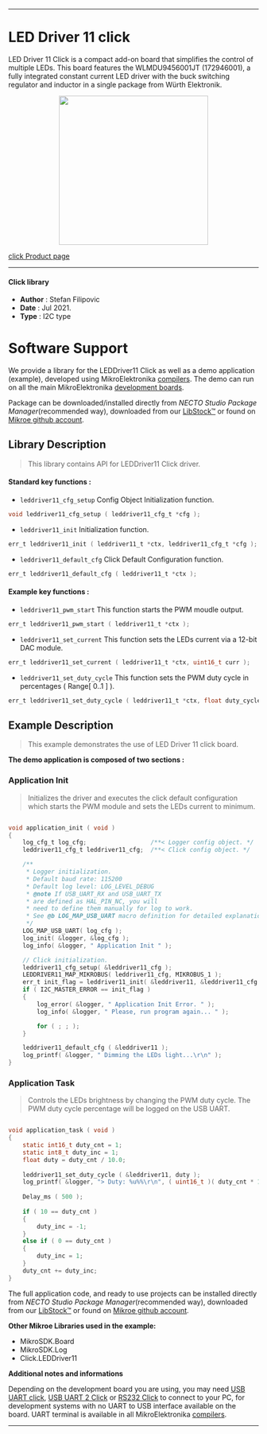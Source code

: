 
---
# LED Driver 11 click

LED Driver 11 Click is a compact add-on board that simplifies the control of multiple LEDs. This board features the WLMDU9456001JT (172946001), a fully integrated constant current LED driver with the buck switching regulator and inductor in a single package from Würth Elektronik.

<p align="center">
  <img src="https://download.mikroe.com/images/click_for_ide/leddriver11_click.png" height=300px>
</p>

[click Product page](https://www.mikroe.com/led-driver-11-click)

---


#### Click library

- **Author**        : Stefan Filipovic
- **Date**          : Jul 2021.
- **Type**          : I2C type


# Software Support

We provide a library for the LEDDriver11 Click
as well as a demo application (example), developed using MikroElektronika
[compilers](https://www.mikroe.com/necto-studio).
The demo can run on all the main MikroElektronika [development boards](https://www.mikroe.com/development-boards).

Package can be downloaded/installed directly from *NECTO Studio Package Manager*(recommended way), downloaded from our [LibStock&trade;](https://libstock.mikroe.com) or found on [Mikroe github account](https://github.com/MikroElektronika/mikrosdk_click_v2/tree/master/clicks).

## Library Description

> This library contains API for LEDDriver11 Click driver.

#### Standard key functions :

- `leddriver11_cfg_setup` Config Object Initialization function.
```c
void leddriver11_cfg_setup ( leddriver11_cfg_t *cfg );
```

- `leddriver11_init` Initialization function.
```c
err_t leddriver11_init ( leddriver11_t *ctx, leddriver11_cfg_t *cfg );
```

- `leddriver11_default_cfg` Click Default Configuration function.
```c
err_t leddriver11_default_cfg ( leddriver11_t *ctx );
```

#### Example key functions :

- `leddriver11_pwm_start` This function starts the PWM moudle output.
```c
err_t leddriver11_pwm_start ( leddriver11_t *ctx );
```

- `leddriver11_set_current` This function sets the LEDs current via a 12-bit DAC module.
```c
err_t leddriver11_set_current ( leddriver11_t *ctx, uint16_t curr );
```

- `leddriver11_set_duty_cycle` This function sets the PWM duty cycle in percentages ( Range[ 0..1 ] ).
```c
err_t leddriver11_set_duty_cycle ( leddriver11_t *ctx, float duty_cycle );
```

## Example Description

> This example demonstrates the use of LED Driver 11 click board.

**The demo application is composed of two sections :**

### Application Init

> Initializes the driver and executes the click default configuration which starts the PWM module and sets the LEDs current to minimum.

```c

void application_init ( void )
{
    log_cfg_t log_cfg;                  /**< Logger config object. */
    leddriver11_cfg_t leddriver11_cfg;  /**< Click config object. */

    /** 
     * Logger initialization.
     * Default baud rate: 115200
     * Default log level: LOG_LEVEL_DEBUG
     * @note If USB_UART_RX and USB_UART_TX 
     * are defined as HAL_PIN_NC, you will 
     * need to define them manually for log to work. 
     * See @b LOG_MAP_USB_UART macro definition for detailed explanation.
     */
    LOG_MAP_USB_UART( log_cfg );
    log_init( &logger, &log_cfg );
    log_info( &logger, " Application Init " );

    // Click initialization.
    leddriver11_cfg_setup( &leddriver11_cfg );
    LEDDRIVER11_MAP_MIKROBUS( leddriver11_cfg, MIKROBUS_1 );
    err_t init_flag = leddriver11_init( &leddriver11, &leddriver11_cfg );
    if ( I2C_MASTER_ERROR == init_flag ) 
    {
        log_error( &logger, " Application Init Error. " );
        log_info( &logger, " Please, run program again... " );

        for ( ; ; );
    }

    leddriver11_default_cfg ( &leddriver11 );
    log_printf( &logger, " Dimming the LEDs light...\r\n" );
}

```

### Application Task

> Controls the LEDs brightness by changing the PWM duty cycle. The PWM duty cycle percentage will be logged on the USB UART.

```c

void application_task ( void )
{
    static int16_t duty_cnt = 1;
    static int8_t duty_inc = 1;
    float duty = duty_cnt / 10.0;
    
    leddriver11_set_duty_cycle ( &leddriver11, duty );
    log_printf( &logger, "> Duty: %u%%\r\n", ( uint16_t )( duty_cnt * 10 ) );
    
    Delay_ms ( 500 );
    
    if ( 10 == duty_cnt ) 
    {
        duty_inc = -1;
    }
    else if ( 0 == duty_cnt ) 
    {
        duty_inc = 1;
    }
    duty_cnt += duty_inc;
}

```

The full application code, and ready to use projects can be installed directly from *NECTO Studio Package Manager*(recommended way), downloaded from our [LibStock&trade;](https://libstock.mikroe.com) or found on [Mikroe github account](https://github.com/MikroElektronika/mikrosdk_click_v2/tree/master/clicks).

**Other Mikroe Libraries used in the example:**

- MikroSDK.Board
- MikroSDK.Log
- Click.LEDDriver11

**Additional notes and informations**

Depending on the development board you are using, you may need
[USB UART click](https://www.mikroe.com/usb-uart-click),
[USB UART 2 Click](https://www.mikroe.com/usb-uart-2-click) or
[RS232 Click](https://www.mikroe.com/rs232-click) to connect to your PC, for
development systems with no UART to USB interface available on the board. UART
terminal is available in all MikroElektronika
[compilers](https://shop.mikroe.com/compilers).

---
